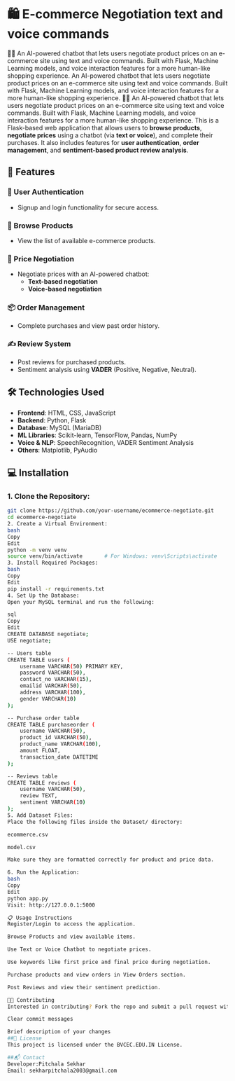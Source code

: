 # 🛍️ E-commerce Negotiation text and voice commands
 💬🛒 An AI-powered chatbot that lets users negotiate product prices on an e-commerce site using text and voice commands. Built with Flask, Machine Learning models, and voice interaction features for a more human-like shopping experience. An AI-powered chatbot that lets users negotiate product prices on an e-commerce site using text and voice commands. Built with Flask, Machine Learning models, and voice interaction features for a more human-like shopping experience.
💬🛒 An AI-powered chatbot that lets users negotiate product prices on an e-commerce site using text and voice commands. Built with Flask, Machine Learning models, and voice interaction features for a more human-like shopping experience. This is a Flask-based web application that allows users to **browse products**, **negotiate prices** using a chatbot (via **text or voice**), and complete their purchases. It also includes features for **user authentication**, **order management**, and **sentiment-based product review analysis**.

## 🚀 Features

### 🔐 User Authentication
- Signup and login functionality for secure access.

### 🛒 Browse Products
- View the list of available e-commerce products.

### 💬 Price Negotiation
- Negotiate prices with an AI-powered chatbot:
  - **Text-based negotiation**
  - **Voice-based negotiation**

### 📦 Order Management
- Complete purchases and view past order history.

### ✍️ Review System
- Post reviews for purchased products.
- Sentiment analysis using **VADER** (Positive, Negative, Neutral).



## 🛠️ Technologies Used

- **Frontend**: HTML, CSS, JavaScript
- **Backend**: Python, Flask
- **Database**: MySQL (MariaDB)
- **ML Libraries**: Scikit-learn, TensorFlow, Pandas, NumPy
- **Voice & NLP**: SpeechRecognition, VADER Sentiment Analysis
- **Others**: Matplotlib, PyAudio


## 💻 Installation

### 1. Clone the Repository:
```bash
git clone https://github.com/your-username/ecommerce-negotiate.git
cd ecommerce-negotiate
2. Create a Virtual Environment:
bash
Copy
Edit
python -m venv venv
source venv/bin/activate       # For Windows: venv\Scripts\activate
3. Install Required Packages:
bash
Copy
Edit
pip install -r requirements.txt
4. Set Up the Database:
Open your MySQL terminal and run the following:

sql
Copy
Edit
CREATE DATABASE negotiate;
USE negotiate;

-- Users table
CREATE TABLE users (
    username VARCHAR(50) PRIMARY KEY,
    password VARCHAR(50),
    contact_no VARCHAR(15),
    emailid VARCHAR(50),
    address VARCHAR(100),
    gender VARCHAR(10)
);

-- Purchase order table
CREATE TABLE purchaseorder (
    username VARCHAR(50),
    product_id VARCHAR(50),
    product_name VARCHAR(100),
    amount FLOAT,
    transaction_date DATETIME
);

-- Reviews table
CREATE TABLE reviews (
    username VARCHAR(50),
    review TEXT,
    sentiment VARCHAR(10)
);
5. Add Dataset Files:
Place the following files inside the Dataset/ directory:

ecommerce.csv

model.csv

Make sure they are formatted correctly for product and price data.

6. Run the Application:
bash
Copy
Edit
python app.py
Visit: http://127.0.0.1:5000

📋 Usage Instructions
Register/Login to access the application.

Browse Products and view available items.

Use Text or Voice Chatbot to negotiate prices.

Use keywords like first price and final price during negotiation.

Purchase products and view orders in View Orders section.

Post Reviews and view their sentiment prediction.

👨‍💻 Contributing
Interested in contributing? Fork the repo and submit a pull request with:

Clear commit messages

Brief description of your changes
##📜 License
This project is licensed under the BVCEC.EDU.IN License.

##📬 Contact
Developer:Pitchala Sekhar
Email: sekharpitchala2003@gmail.com

